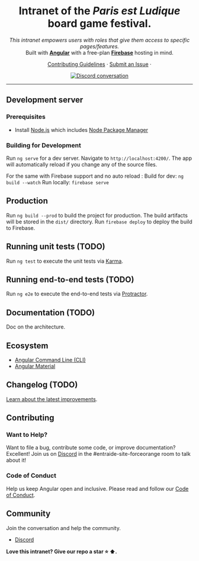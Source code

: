 <h1 align="center">Intranet of the <i>Paris est Ludique</i> board game festival.</h1>

<p align="center">
  <i>This intranet empowers users with roles that give them access to specific pages/features.</i>
  <br>
  Built with <a href="https://www.angular.io"><strong>Angular</strong></a> with a free-plan <a href="https://firebase.google.com"><strong>Firebase</strong></a> hosting in mind.
  <br>
</p>

<p align="center">
  <a href="CONTRIBUTING.md">Contributing Guidelines</a>
  ·
  <a href="https://github.com/forceoranj/intranet/issues">Submit an Issue</a>
  ·
  <br>
</p>

<p align="center">
  <a href="https://discord.com/channels/392300215513645056/677508996713938946">
    <img src="https://img.shields.io/discord/392300215513645056.svg?logo=discord&logoColor=fff&label=Discord&color=7389d8" alt="Discord conversation" />
  </a>
</p>

<hr>


## Development server

### Prerequisites

- Install [Node.js] which includes [Node Package Manager][npm]

### Building for Development

Run `ng serve` for a dev server. Navigate to `http://localhost:4200/`. The app will automatically reload if you change any of the source files.

For the same with Firebase support and no auto reload :
Build for dev: `ng build --watch`
Run locally: `firebase serve`


## Production

Run `ng build --prod` to build the project for production. The build artifacts will be stored in the `dist/` directory.
Run `firebase deploy` to deploy the build to Firebase.

## Running unit tests (TODO)

Run `ng test` to execute the unit tests via [Karma](https://karma-runner.github.io).

## Running end-to-end tests (TODO)

Run `ng e2e` to execute the end-to-end tests via [Protractor](http://www.protractortest.org/).


## Documentation (TODO)

Doc on the architecture.


## Ecosystem

- [Angular Command Line (CLI)][cli]
- [Angular Material][angularmaterial]

## Changelog (TODO)

[Learn about the latest improvements][changelog].

## Contributing

### Want to Help?

Want to file a bug, contribute some code, or improve documentation? Excellent! Join us on [Discord][discord] in the #entraide-site-forceorange room to talk about it!

### Code of Conduct

Help us keep Angular open and inclusive. Please read and follow our [Code of Conduct][codeofconduct].

## Community

Join the conversation and help the community.
- [Discord][discord]


**Love this intranet? Give our repo a star :star: :arrow_up:.**


[node.js]: https://nodejs.org/
[npm]: https://www.npmjs.com/get-npm
[cli]: https://cli.angular.io/
[angularmaterial]: https://material.angular.io/
[changelog]: CHANGELOG.md
[codeofconduct]: CODE_OF_CONDUCT.md
[discord]: https://discord.com/channels/392300215513645056/677508996713938946
